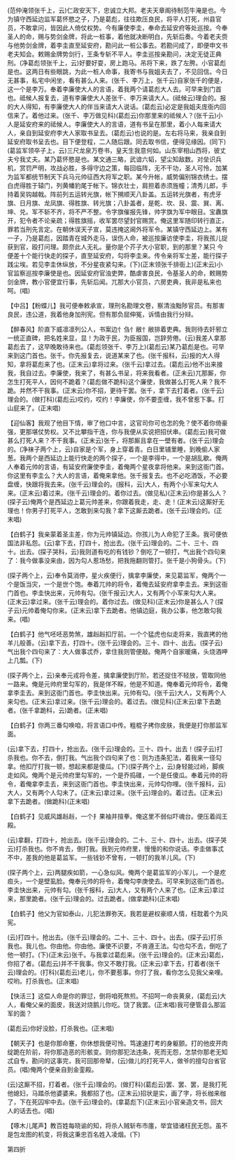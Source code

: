 <!-- { "loadSidebar": true } -->
(范仲淹领张千上，云)仁政安天下，忠诚立大邦。老夫天章阁待制范牛淹是也。今为镇守西延边监军葛怀愍之子，乃是葛彪，往往欺压良民，将平人打死，州县官员，不敢拿问，皆因此人倚仗权势。今有廉使李圭，奉命去延安府等处巡按。今奉圣人的命，赐与势剑金牌，将此一桩事，着他就决断明白，先斩后奏。今着老夫赍与他势剑金牌，着李圭直至延安府，勘问此一桩公事去。若勘问成了，即便申文书老夫知会。敕赐金牌势剑行，王条专斩不平人。李圭巡按亲勘问，决定无徒正典刑。(净葛彪领张千上，云)好要好耍，房上跑马。吊将下来，跌了左胯。小官葛彪是也。这两日有些眼跳，为此一桩人命事，我寄书与我姐夫去了，不见回信。今日无甚事，私宅中闲坐，看有甚么人来。(张千、李万上，张千云)自家张千的便是，这一个是李万。奉着李廉使大人的言语，着我两个请葛彪大人去。可早来到门首也。祗候人报复去，道有李廉使大人差张千、李万来请大人。(祗候云)理会的。报的大人得知，有李廉使大人的伴当来请大人说话。(葛彪云)必定是我姐夫庞衙内回信来了。着他过来。(张千、李万做见科)(葛彪云)你那里来的祗候人？(张千云)小人是延安府来的祗候人。李廉使大人的言语，道有书呈在那里，着小人每来请大人，亲自到延安府李大人家取书呈去。(葛彪云)也说的是。左右将马来，我亲自到延安府取书呈去也。目下便登程，二人随后跟。同去取书信，便得见缘因。(同下)(葛监军领卒子上，云)三尺龙泉万卷书，皇天生我意何如。山东宰相山西将，彼丈夫兮我丈夫。某乃葛怀愍是也。某文通三略，武谙六韬，望尘知敌数。对垒识兵机，赏罚严明，攻战必胜，多得守边之策，每回临阵，无不干功，圣人可怜，加某为监军都统节制天下兵马元帅征西大将军之职。某今升帐，威势偏别锦衣绣士。摆白虎得胜于辕门，列黄幡豹尾于帐下。锦衣壮士，肩担着赤须旌幢；清秀儿郎，手持着吴钩越戟。阵前列五运转光旗，帐下搠顺天八卦盖。五运转光旗者，有虎牙旗、日月旗、龙凤旗、得胜旗、转光旗；八卦盖者，是乾、坎、艮、震、巽、离、坤、兑。军不斩不齐，将不严不整。令字旗催报先锋，帅字旗为军中眼目。宝纛旗开，犯令者不论亲疏；得胜旗摇，收军罢尽望封官赐赏。俺这里军随印转行直正，罪若当刑先言定。在朝休误天子宣，莫违掩这阃外将军令。某镇守西延边上。某有一子，乃是葛彪，因踏青在城外走马，误伤人命，被巡按廉访使李圭，将我孩儿捉获到官，殴打问理。颇奈此人无礼。量你是个芥子大小官职，到的那里？某只
今便差十个能行快走的探子，直至延安府，勾将李圭来。传令亲将军士差，能行探子践尘埃。若见李圭休纵放，不分星夜紧勾来。(下)(正末领张千排衙上)(正末云)小官监察巡按李廉使是也。因延安府官浊吏弊，酷虐害良民，令基圣人的命，敕赐势剑金牌，教小官便宜行事，先斩后闻。兀那大小官员，六房吏典，我非是私来也呵。(唱)

【中吕】【粉蝶儿】我可便奉敕承宣，理刑名勘理文卷，察清浊黜陟官员。有那害良民，违公道，我着他身加刑宪。但有那负屈伸冤，诉情由我行分辩。

【醉春风】阶直下威凛凛列公人，书案边忄刍忄敝忄敝排着吏典。我则待去奸邪立一统正直碑，把名姓来显，显！为政于民，为臣报国，岂辞劳倦。(云)我差人拿那葛彪去了，这早晚敢待来也。(葛彪领张千、李万上)(葛彪云)某乃葛彪是也。可早来到这门首也。张千。你先报复去，说道某来了也。(张千报科，云)报的大人得知，拿将葛彪来了也。(正末云)拿将过来。(张千云)拿过去。(葛彪云)他不出来接我，我自过去。李廉使，我来了，有甚么书呈，将来我看者。(正未云)兀那厮，你怎生打死平人，因何不跪着？(葛彪做不跪科)这个廉使，我做甚么打死人来？我不跪。并然不干我事。(正末云)你不招，更待干罢。张千，拿下去打着者。(张千云)理会的。(做打科)(葛彪云)哎约，哎约！李廉使，你不要歪缠，我不曾惹下事。打山屁来了。(正末唱)

【迎仙客】我观了他目下情，审了他口中言，这官司你可也怎的免？使不着你倚豪强，更那堪仗势权。又不比攀指干连，你与我便从实说把招伏串。(葛彪云)我可做甚么打死人来？不干我事。(正末云)张千，将那厮且拿在一壁有者。(张千云)理会的。(净袜子两个上，云)自家是个军，身上穿着青。白日里铺里睡，到晚偷人家葱。我两个是西延边上能行快走的两个探子，一个是李得中，一个是胡乱歇。俺两人奉着元帅的言语，有延安府廉使李圭，着俺两个星夜拿将他来。来到这衙门首。你这里有李圭么？大人的言语，着俺来拿他。张千报复去。也不必吃酒饭，不必要盘缠，快跟将我去来。(张千云)理会的。(报科，云)大人，有两个小军来勾大人来。(正末云)着过来。(张千云)理会的。着你过去。(做见私)(正末云)你是甚么人？(探子云)俺两个是西延边上葛元帅差来，你跟着我走，走、走！(正末云)这厮好无理也！你男子打死平人，怎敢到来勾我？拿下这厮去跪者。(张千云)理会的。(正末唱)

【白鹤子】我亲蒙着圣主差，你为元帅镇延边。你孩儿为人命犯了王条。我可便依国法非私怨。(云)拿下去，打四十，抢出去。(张千云)理会的。二十、三十、四十。出去。(探子哭科，云)我则道有吃的有钱钞？倒吃了一顿打，气出我个四句来了：我今做事没来由，因为勾人惹场愁，把我拖翻则管打。张千是小狗骨头。(下)

(探子两个上，云)奉令莫消停，星火疾便行，擒拿李廉使，来见葛监军，俺两个一个是饭当灾，一个是世个饱。奉着兀帅的将令，着俺去延安府拿李圭去。来到这衙门首也。李圭快出来，元帅有勾。(张千报云)大人，又有两个小军来勾大人来。(正末云)拿过来。(张千云)理会的。着你过去。(做见科)(正末云)你是甚么人？(探子云)元帅着俺勾你来。(正末云)拿下去跪者。他镇边庭，我办公事，他怎敢勾我来。(唱)

【白鹤子】他气呸呸恶势煞，雄赳赳扣厅前。一个个猛虎也似走将来，我直拷的他羊儿般善。(云)拿下去，打四十。(张千云)理会的。三十、四十、出去。(探子云)气出我个四句来了：大人做事忒乔，拿住我则管便敲。俺两个自家暖痛，头烧酒呷上几瓢。(下)

(探子两个上，云)亲奉元戎将令差，擒拿廉使到厅阶。若还捉住不轻放，管取同他一路来。俺是元帅府里勾军的，我是佯不睬，他是不知道。俺奉着元帅将令，着俺拿李圭去。来到这衙门首也。李圭快出来。元帅有勾。(张千云)大人，又有两个人来勾也。(正末云)拿过来。(张千云)理会的。着过去。(做见科)(正末云)拿下去跪者。(张千拿跪科，云)跪者。(正未唱)

【白鹤子】你两三番勾唤咱，将言语口中传。粗棍子拷你皮肤，我便是打你那监军面。

(云)拿下去，打四十，抢出去。(张千云)理会的。三十、四十。出去！(探子云)打杀我也。你不去，倒打我。气出我个四句来了也：则为违条犯法，着我来一径勾拿。他扣厅打我一顿，想起来都是傻瓜。(下)(探子两个上，云)身轻能过岭，脚疾走如风。俺两个是元帅府里勾军的，一个是乔捣碓，一个是任傻瓜。奉着元帅的将令，着俺拿李圭去，来到这衙门首也。李圭快出来，元帅勾你哩。(张千报科，云)大人，又有两个人勾未了。(正末云)拿过来。(张千云)理会的。着过去。(正末云)拿下去跪者。(做跪科)(正末唱)

【白鹤子】见威风雄赳赳，一个扌果袖并揎拳。俺这里不弱似吓魂台。便压着阎王殿。

(云)拿翻，打四十，抢出去。(张千云)理会的。二十、三十、四十。出去。(探子哭云)打杀我也。你不肯去，倒打我。我到元帅府里，慢慢的和你说话。李圭做事忒不中，差我的他是葛监军。一些钱钞不曾有，一顿打的我羊儿风。(下)

(探子两个上，云)两腿疾如箭，一心急似风。俺两个是葛监军的小军儿，一个是疙疸头，一个是壁虱脸。俺奉元帅的将令，着俺勾李庚使去。可早来到这衙门首也。李圭快出来，元帅有勾。(张千报科，云)大人，又有两个人来了也。(正末云)拿过来，那里跪者。(张千云)理会的。过去跪者。(做拿跪科)(正末唱)

【白鹤子】他父为官如泰山，儿犯法罪弥天。我若是避权豪顺人情，枉耽着个为风宪。

(云)打四十。抢出去。(张千云)理会的。二十、三十、四十。出去。(探子云)打杀我也。我儿也。你由他。你由他。廉使不识要，不肯遵王法。勾也勾不去，倒吃了他一顿打。(下)(正末云)张千。与我拿过葛彪来。(张千云)理会的。(正末云)葛彪，你招了者。(葛彪云)并不干我事。你又不敢打我。(正末云)拿下去，打着者(张千云)理会的。(打科)(葛彪云)老儿，你不要惹事。你打了我，看你怎么见我父亲哩。哎哟。打杀我也。(正末唱)

【快活三】这偿人命是你的罪愆，倒将咱死熬煎。不招呵一命丧黄泉，(葛彪云)大人，看俺父亲的面皮，我送对烧鹅儿你吃。饶了我罢。(正末唱)我可便管县么那监军的面？

(葛彪云)你好没脸，打杀我也。(正末唱)

【朝天子】也是你那命蹇，你休想我便可怜。笃速速打考的身躯颤。打的他皮开肉绽跪在阶前，将你那造恶的形骸变。则你那犯法违条，死而无怨，怎禁你那老无知忒自专。勘问的这事完，我可回那帝辇，(云)做儿的打死平人，做爷的擅勾台省官员。(唱)俺两个便亲自到金銮殿。

(云)这厮不招，打着者。(张千云)理会的。(做打科)(葛彪云)罢、罢、罢，是我打死他媳妇，马踏杀他婆婆来。我都招了也。(正末云)招状是实，画了字，将长枷来枷了，下在死囚牢中去。(张千云)理会的。(拿葛彪下)(正末云)小官亲造文书，回大人的话去也。(唱)

【啄木儿尾声】教百姓每晓谕的知，将杀人贼斩布市廛，举宜错诸枉民无怨。虽不是包龙图的机变，将我这秉忠百名姓入凌烟。(下)


第四折

